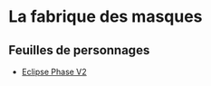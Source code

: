 # La fabrique des masques

## Feuilles de personnages
* [Eclipse Phase V2](https://masques.ltd/aides-de-jeu/feuilles-de-personnage/eclipse-phase.html)